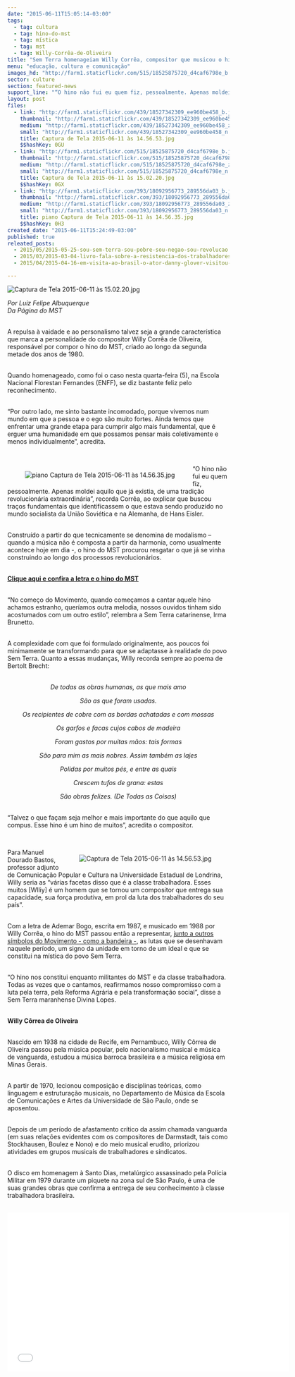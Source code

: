 ```yaml
---
date: "2015-06-11T15:05:14-03:00"
tags:
  - tag: cultura
  - tag: hino-do-mst
  - tag: mística
  - tag: mst
  - tag: Willy-Corrêa-de-Oliveira
title: "Sem Terra homenageiam Willy Corrêa, compositor que musicou o hino do MST"
menu: "educação, cultura e comunicação"
images_hd: "http://farm1.staticflickr.com/515/18525875720_d4caf6798e_b.jpg"
sector: culture
section: featured-news
support_line: "“O hino não fui eu quem fiz, pessoalmente. Apenas moldei aquilo que já existia, de uma tradição revolucionária extraordinária”, recorda Willy Corrêa."
layout: post
files:
  - link: "http://farm1.staticflickr.com/439/18527342309_ee960be458_b.jpg"
    thumbnail: "http://farm1.staticflickr.com/439/18527342309_ee960be458_t.jpg"
    medium: "http://farm1.staticflickr.com/439/18527342309_ee960be458_z.jpg"
    small: "http://farm1.staticflickr.com/439/18527342309_ee960be458_n.jpg"
    title: Captura de Tela 2015-06-11 às 14.56.53.jpg
    $$hashKey: 0GU
  - link: "http://farm1.staticflickr.com/515/18525875720_d4caf6798e_b.jpg"
    thumbnail: "http://farm1.staticflickr.com/515/18525875720_d4caf6798e_t.jpg"
    medium: "http://farm1.staticflickr.com/515/18525875720_d4caf6798e_z.jpg"
    small: "http://farm1.staticflickr.com/515/18525875720_d4caf6798e_n.jpg"
    title: Captura de Tela 2015-06-11 às 15.02.20.jpg
    $$hashKey: 0GX
  - link: "http://farm1.staticflickr.com/393/18092956773_289556da03_b.jpg"
    thumbnail: "http://farm1.staticflickr.com/393/18092956773_289556da03_t.jpg"
    medium: "http://farm1.staticflickr.com/393/18092956773_289556da03_z.jpg"
    small: "http://farm1.staticflickr.com/393/18092956773_289556da03_n.jpg"
    title: piano Captura de Tela 2015-06-11 às 14.56.35.jpg
    $$hashKey: 0H3
created_date: "2015-06-11T15:24:49-03:00"
published: true
releated_posts:
  - 2015/05/2015-05-25-sou-sem-terra-sou-pobre-sou-negao-sou-revolucao.md
  - 2015/03/2015-03-04-livro-fala-sobre-a-resistencia-dos-trabalhadores-na-cidade-e-no-campo.md
  - 2015/04/2015-04-16-em-visita-ao-brasil-o-ator-danny-glover-visitou-as-instalacoes.md

---
```

<p><img alt="Captura de Tela 2015-06-11 às 15.02.20.jpg" src="http://farm1.staticflickr.com/515/18525875720_d4caf6798e_b.jpg" /></p>

<p><em>Por Luiz Felipe Albuquerque<br />
Da P&aacute;gina do MST</em></p>

<p><br />
A repulsa &agrave; vaidade e ao personalismo talvez seja a grande caracter&iacute;stica que marca a personalidade do compositor Willy Corr&ecirc;a de Oliveira, respons&aacute;vel por compor o hino do MST, criado ao longo da segunda metade dos anos de 1980.</p>

<p><br />
Quando homenageado, como foi o caso nesta quarta-feira (5), na Escola Nacional Florestan Fernandes (ENFF), se diz bastante feliz pelo reconhecimento.</p>

<p><br />
&ldquo;Por outro lado, me sinto bastante incomodado, porque vivemos num mundo em que a pessoa e o ego s&atilde;o muito fortes. Ainda temos que enfrentar uma grande etapa para cumprir algo mais fundamental, que &eacute; erguer uma humanidade em que possamos pensar mais coletivamente e menos individualmente&rdquo;, acredita.</p>

<p>&nbsp;</p>

<figure class="image" style="float:left"><img alt="piano Captura de Tela 2015-06-11 às 14.56.35.jpg" src="http://farm1.staticflickr.com/393/18092956773_289556da03_b.jpg" />
<figcaption></figcaption>
</figure>

<p>&ldquo;O hino n&atilde;o fui eu quem fiz, pessoalmente. Apenas moldei aquilo que j&aacute; existia, de uma tradi&ccedil;&atilde;o revolucion&aacute;ria extraordin&aacute;ria&rdquo;, recorda Corr&ecirc;a, ao explicar que buscou tra&ccedil;os fundamentais que identificassem o que estava sendo produzido no mundo socialista da Uni&atilde;o Sovi&eacute;tica e na Alemanha, de Hans Eisler.</p>

<p><br />
Constru&iacute;do a partir do que tecnicamente se denomina de modalismo &ndash; quando a m&uacute;sica n&atilde;o &eacute; composta a partir da harmonia, como usualmente acontece hoje em dia -, o hino do MST procurou resgatar o que j&aacute; se vinha construindo ao longo dos processos revolucion&aacute;rios.</p>

<p><br />
<strong><a href="http://www.mst.org.br/nossos-simbolos/" target="_blank">Clique aqui e confira a letra e o hino do MST</a></strong></p>

<p><br />
&ldquo;No come&ccedil;o do Movimento, quando come&ccedil;amos a cantar aquele hino achamos estranho, quer&iacute;amos outra melodia, nossos ouvidos tinham sido acostumados com um outro estilo&rdquo;, relembra a Sem Terra catarinense, Irma Brunetto.</p>

<p><br />
A complexidade com que foi formulado originalmente, aos poucos foi minimamente se transformando para que se adaptasse &agrave; realidade do povo Sem Terra. Quanto a essas mudan&ccedil;as, Willy recorda sempre ao poema de Bertolt Brecht:</p>

<p style="text-align: center;"><br />
<em>De todas as obras humanas, as que mais amo</em></p>

<p style="text-align: center;"><em>S&atilde;o as que foram usadas.</em></p>

<p style="text-align: center;"><em>Os recipientes de cobre com as bordas achatadas e com mossas</em></p>

<p style="text-align: center;"><em>Os garfos e facas cujos cabos de madeira</em></p>

<p style="text-align: center;"><em>Foram gastos por muitas m&atilde;os: tais formas</em></p>

<p style="text-align: center;"><em>S&atilde;o para mim as mais nobres. Assim tamb&eacute;m as lajes</em></p>

<p style="text-align: center;"><em>Polidas por muitos p&eacute;s, e entre as quais</em></p>

<p style="text-align: center;"><em>Crescem tufos de grana: estas</em></p>

<p style="text-align: center;"><em>S&atilde;o obras felizes. (De Todas as Coisas)</em></p>

<p><br />
&ldquo;Talvez o que fa&ccedil;am seja melhor e mais importante do que aquilo que compus. Esse hino &eacute; um hino de muitos&rdquo;, acredita o compositor.</p>

<p>&nbsp;</p>

<figure class="image" style="float:right"><img alt="Captura de Tela 2015-06-11 às 14.56.53.jpg" src="http://farm1.staticflickr.com/439/18527342309_ee960be458_b.jpg" />
<figcaption></figcaption>
</figure>

<p>Para Manuel Dourado Bastos, professor adjunto de Comunica&ccedil;&atilde;o Popular e Cultura na Universidade Estadual de Londrina, Willy seria as &ldquo;v&aacute;rias facetas disso que &eacute; a classe trabalhadora. Esses muitos [Wlliy] &eacute; um homem que se tornou um compositor que entrega sua capacidade, sua for&ccedil;a produtiva, em prol da luta dos trabalhadores do seu pa&iacute;s&rdquo;.</p>

<p><br />
Com a letra de Ademar Bogo, escrita em 1987, e musicado em 1988 por Willy Corr&ecirc;a, o hino do MST passou ent&atilde;o a representar, <a href="http://www.mst.org.br/nossos-simbolos/">junto a outros s&iacute;mbolos do Movimento - como a bandeira -,</a> as lutas que se desenhavam naquele per&iacute;odo, um signo da unidade em torno de um ideal e que se constitui na m&iacute;stica do povo Sem Terra.</p>

<p><br />
&ldquo;O hino nos constitui enquanto militantes do MST e da classe trabalhadora. Todas as vezes que o cantamos, reafirmamos nosso compromisso com a luta pela terra, pela Reforma Agr&aacute;ria e pela transforma&ccedil;&atilde;o social&rdquo;, disse a Sem Terra maranhense Divina Lopes.</p>

<p><br />
<strong>Willy C&ocirc;rrea de Oliveira</strong></p>

<p><br />
Nascido em 1938 na cidade de Recife, em Pernambuco, Willy C&ocirc;rrea de Oliveira passou pela m&uacute;sica popular, pelo nacionalismo musical e m&uacute;sica de vanguarda, estudou a m&uacute;sica barroca brasileira e a m&uacute;sica religiosa em Minas Gerais.</p>

<p><br />
A partir de 1970, lecionou composi&ccedil;&atilde;o e disciplinas te&oacute;ricas, como linguagem e estrutura&ccedil;&atilde;o musicais, no Departamento de M&uacute;sica da Escola de Comunica&ccedil;&otilde;es e Artes da Universidade de S&atilde;o Paulo, onde se aposentou.</p>

<p><br />
Depois de um per&iacute;odo de afastamento cr&iacute;tico da assim chamada vanguarda (em suas rela&ccedil;&otilde;es evidentes com os compositores de Darmstadt, tais como Stockhausen, Boulez e Nono) e do meio musical erudito, priorizou atividades em grupos musicais de trabalhadores e sindicatos.</p>

<p><br />
O disco em homenagem &agrave; Santo Dias, metal&uacute;rgico assassinado pela Pol&iacute;cia Militar em 1979 durante um piquete na zona sul de S&atilde;o Paulo, &eacute; uma de suas grandes obras que confirma a entrega de seu conhecimento &agrave; classe trabalhadora brasileira.</p>

<p><br />
<iframe allowfullscreen="" frameborder="0" height="360" src="//www.youtube.com/embed/x7oTXYAhEPI" width="640"></iframe></p>

